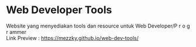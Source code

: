 # Web Developer Tools
Website yang menyediakan tools dan resource untuk Web Developer/P r o g r ammer<br>
Link Preview : https://mezzky.github.io/web-dev-tools/
